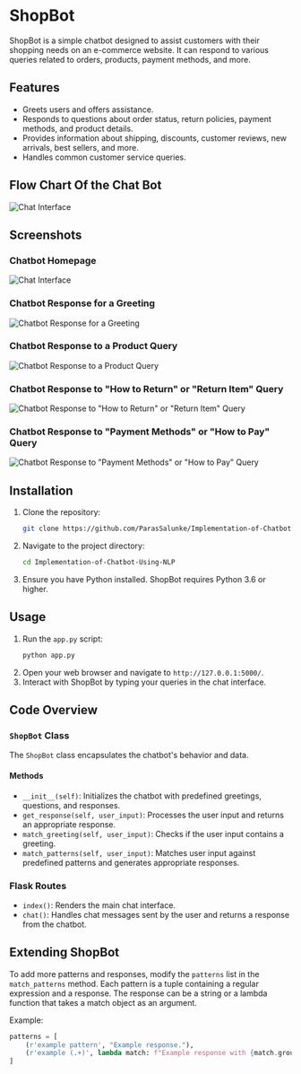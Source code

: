# ShopBot

ShopBot is a simple chatbot designed to assist customers with their shopping needs on an e-commerce website. It can respond to various queries related to orders, products, payment methods, and more.

## Features

- Greets users and offers assistance.
- Responds to questions about order status, return policies, payment methods, and product details.
- Provides information about shipping, discounts, customer reviews, new arrivals, best sellers, and more.
- Handles common customer service queries.

## Flow Chart Of the Chat Bot
![Chat Interface](screenshorts/Flowchart.png)

## Screenshots

### Chatbot Homepage
![Chat Interface](screenshorts/Screenshot1.png)

### Chatbot Response for a Greeting
![Chatbot Response for a Greeting](screenshorts/Screenshot2.png)

### Chatbot Response to a Product Query
![Chatbot Response to a Product Query](screenshorts/Screenshot3.png)

### Chatbot Response to "How to Return" or "Return Item" Query
![Chatbot Response to "How to Return" or "Return Item" Query](screenshorts/Screenshot4.png)

### Chatbot Response to "Payment Methods" or "How to Pay" Query
![Chatbot Response to "Payment Methods" or "How to Pay" Query](screenshorts/Screenshot5.png)

## Installation

1. Clone the repository:
    ```sh
    git clone https://github.com/ParasSalunke/Implementation-of-Chatbot-Using-NLP.git
    ```
2. Navigate to the project directory:
    ```sh
    cd Implementation-of-Chatbot-Using-NLP
    ```
3. Ensure you have Python installed. ShopBot requires Python 3.6 or higher.

## Usage

1. Run the `app.py` script:
    ```sh
    python app.py
    ```
2. Open your web browser and navigate to `http://127.0.0.1:5000/`.
3. Interact with ShopBot by typing your queries in the chat interface.

## Code Overview

### `ShopBot` Class

The `ShopBot` class encapsulates the chatbot's behavior and data.

#### Methods

- `__init__(self)`: Initializes the chatbot with predefined greetings, questions, and responses.
- `get_response(self, user_input)`: Processes the user input and returns an appropriate response.
- `match_greeting(self, user_input)`: Checks if the user input contains a greeting.
- `match_patterns(self, user_input)`: Matches user input against predefined patterns and generates appropriate responses.

### Flask Routes

- `index()`: Renders the main chat interface.
- `chat()`: Handles chat messages sent by the user and returns a response from the chatbot.

## Extending ShopBot

To add more patterns and responses, modify the `patterns` list in the `match_patterns` method. Each pattern is a tuple containing a regular expression and a response. The response can be a string or a lambda function that takes a match object as an argument.

Example:
```python
patterns = [
    (r'example pattern', "Example response."),
    (r'example (.+)', lambda match: f"Example response with {match.group(1)}.")
]